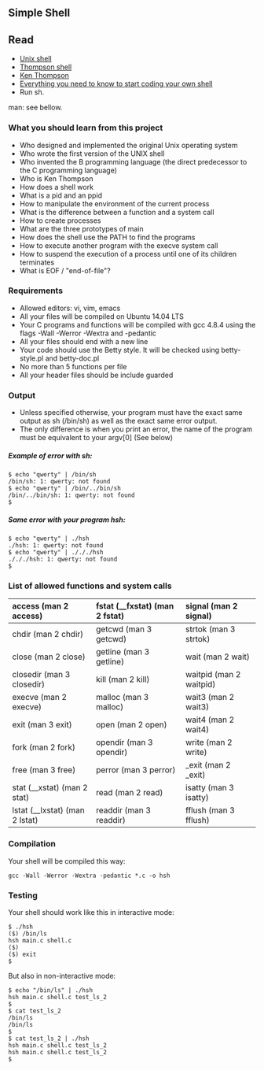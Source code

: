 ## Simple Shell

## Read

- [Unix shell]()
- [Thompson shell]()
- [Ken Thompson]()
- [Everything you need to know to start coding your own shell]()
- Run sh.

man: see bellow.

### What you should learn from this project

- Who designed and implemented the original Unix operating system
- Who wrote the first version of the UNIX shell
- Who invented the B programming language (the direct predecessor to the C programming language)
- Who is Ken Thompson
- How does a shell work
- What is a pid and an ppid
- How to manipulate the environment of the current process
- What is the difference between a function and a system call
- How to create processes
- What are the three prototypes of main
- How does the shell use the PATH to find the programs
- How to execute another program with the execve system call
- How to suspend the execution of a process until one of its children terminates
- What is EOF / "end-of-file"?

### Requirements

- Allowed editors: vi, vim, emacs
- All your files will be compiled on Ubuntu 14.04 LTS
- Your C programs and functions will be compiled with gcc 4.8.4 using the flags -Wall -Werror -Wextra and -pedantic
- All your files should end with a new line
- Your code should use the Betty style. It will be checked using betty-style.pl and betty-doc.pl
- No more than 5 functions per file
- All your header files should be include guarded

### Output

- Unless specified otherwise, your program must have the exact same output as sh (/bin/sh) as well as the exact same error output.
- The only difference is when you print an error, the name of the program must be equivalent to your argv[0] (See below)

##### Example of error with sh:
```
$ echo "qwerty" | /bin/sh
/bin/sh: 1: qwerty: not found
$ echo "qwerty" | /bin/../bin/sh
/bin/../bin/sh: 1: qwerty: not found
$
```
##### Same error with your program hsh:
```
$ echo "qwerty" | ./hsh
./hsh: 1: qwerty: not found
$ echo "qwerty" | ./././hsh
./././hsh: 1: qwerty: not found
$
```
### List of allowed functions and system calls

| access (man 2 access)  | fstat (__fxstat) (man 2 fstat) | signal (man 2 signal) |
| :--- | :--- | :--- |
| chdir (man 2 chdir)  | getcwd (man 3 getcwd)  | strtok (man 3 strtok) |
| close (man 2 close)  | getline (man 3 getline)  | wait (man 2 wait) |
| closedir (man 3 closedir)  | kill (man 2 kill) | waitpid (man 2 waitpid) |
| execve (man 2 execve)| malloc (man 3 malloc) | wait3 (man 2 wait3) |
| exit (man 3 exit) | open (man 2 open)  | wait4 (man 2 wait4) |
| fork (man 2 fork)  | opendir (man 3 opendir)  | write (man 2 write) |
| free (man 3 free)  | perror (man 3 perror) | _exit (man 2 _exit) |
| stat (__xstat) (man 2 stat) | read (man 2 read) | isatty (man 3 isatty) |
| lstat (__lxstat) (man 2 lstat)  | readdir (man 3 readdir)  | fflush (man 3 fflush) |

### Compilation

Your shell will be compiled this way:
```
gcc -Wall -Werror -Wextra -pedantic *.c -o hsh
```
### Testing

Your shell should work like this in interactive mode:
```
$ ./hsh
($) /bin/ls
hsh main.c shell.c
($)
($) exit
$
```
But also in non-interactive mode:
```
$ echo "/bin/ls" | ./hsh
hsh main.c shell.c test_ls_2
$
$ cat test_ls_2
/bin/ls
/bin/ls
$
$ cat test_ls_2 | ./hsh
hsh main.c shell.c test_ls_2
hsh main.c shell.c test_ls_2
$
```
